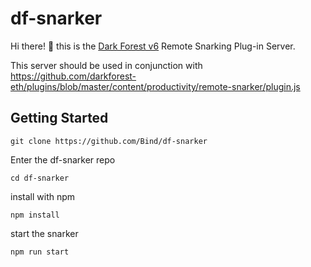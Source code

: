 # df-snarker

Hi there! :wave: this is the [Dark Forest v6](https://zkga.me) Remote Snarking Plug-in Server.

This server should be used in conjunction with https://github.com/darkforest-eth/plugins/blob/master/content/productivity/remote-snarker/plugin.js


## Getting Started

`git clone https://github.com/Bind/df-snarker`

Enter the df-snarker repo

`cd df-snarker`

install with npm

`npm install`

start the snarker

`npm run start`

